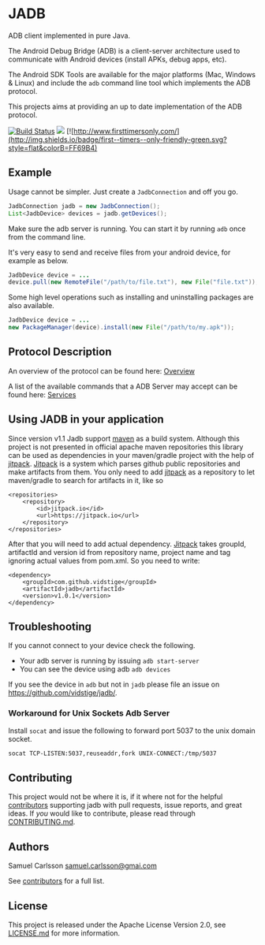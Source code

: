 # JADB #
ADB client implemented in pure Java.

The Android Debug Bridge (ADB) is a client-server architecture used to communicate with Android devices (install APKs, debug apps, etc).

The Android SDK Tools are available for the major platforms (Mac, Windows & Linux) and include the `adb` command line tool which implements the ADB protocol.

This projects aims at providing an up to date implementation of the ADB protocol.

[![Build Status](https://travis-ci.org/vidstige/jadb.svg?branch=master)](https://travis-ci.org/vidstige/jadb)
[![](https://jitpack.io/v/vidstige/jadb.svg)](https://jitpack.io/#vidstige/jadb)
[![http://www.firsttimersonly.com/](http://img.shields.io/badge/first--timers--only-friendly-green.svg?style=flat&colorB=FF69B4)


## Example ##
Usage cannot be simpler. Just create a `JadbConnection` and off you go.

```java
JadbConnection jadb = new JadbConnection();
List<JadbDevice> devices = jadb.getDevices();
```

Make sure the adb server is running. You can start it by running `adb` once from the command line.

It's very easy to send and receive files from your android device, for example as below.

```java
JadbDevice device = ...
device.pull(new RemoteFile("/path/to/file.txt"), new File("file.txt"));
```

Some high level operations such as installing and uninstalling packages are also available.

```java
JadbDevice device = ...
new PackageManager(device).install(new File("/path/to/my.apk"));
```

## Protocol Description ##

An overview of the protocol can be found here: [Overview](https://github.com/cgjones/android-system-core/blob/master/adb/OVERVIEW.TXT)

A list of the available commands that a ADB Server may accept can be found here:
[Services](https://github.com/cgjones/android-system-core/blob/master/adb/SERVICES.TXT)


## Using JADB in your application ##

Since version v1.1 Jadb support [maven](https://maven.apache.org/) as a build system. Although this project is not presented in official apache maven 
repositories this library can be used as dependencies in your maven/gradle project with the help of [jitpack](https://jitpack.io). 
[Jitpack](https://jitpack.io) is a system which parses github public repositories and make artifacts from them. 
You only need to add [jitpack](https://jitpack.io) as a repository to let maven/gradle to search for artifacts in it, like so

```
<repositories>
    <repository>
        <id>jitpack.io</id>
        <url>https://jitpack.io</url>
    </repository>
</repositories>
```
 
After that you will need to add actual dependency. [Jitpack](https://jitpack.io) takes groupId, artifactId and version id from repository name, 
project name and tag ignoring actual values from pom.xml. So you need to write:
 
```
<dependency>
    <groupId>com.github.vidstige</groupId>
    <artifactId>jadb</artifactId>
    <version>v1.0.1</version>
</dependency>
```

## Troubleshooting
If you cannot connect to your device check the following.

- Your adb server is running by issuing `adb start-server`
- You can see the device using adb `adb devices`

If you see the device in `adb` but not in `jadb` please file an issue on https://github.com/vidstige/jadb/.

### Workaround for Unix Sockets Adb Server

Install `socat` and issue the following to forward port 5037 to the unix domain socket.
```bash
socat TCP-LISTEN:5037,reuseaddr,fork UNIX-CONNECT:/tmp/5037
```

## Contributing ##
This project would not be where it is, if it where not for the helpful [contributors](https://github.com/vidstige/jadb/graphs/contributors)
supporting jadb with pull requests, issue reports, and great ideas. If _you_ would like to
contribute, please read through [CONTRIBUTING.md](CONTRIBUTING.md).

## Authors ##
Samuel Carlsson <samuel.carlsson@gmai.com>

See [contributors](https://github.com/vidstige/jadb/graphs/contributors) for a full list.

## License ##
This project is released under the Apache License Version 2.0, see [LICENSE.md](LICENSE.md) for more information.
